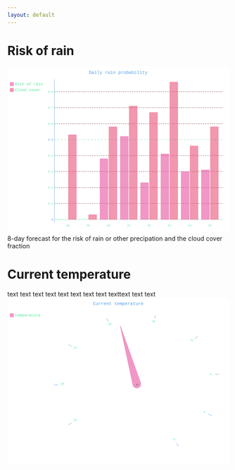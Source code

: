 ```yaml
---
layout: default
---
```

# Risk of rain
<div class="lr">
  <span class = "left"> <img src="svg/rain.svg" /> </span>
  <span class = "right"> 8-day forecast for the risk of rain or other precipation and the cloud cover fraction </span>
</div>


# Current temperature
<div class="lr">
  <span class = "left">text text text text text text text text texttext text text </span>
  <span class = "right"><img src="svg/temp_now.svg" /></span>
</div>

